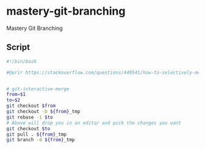 # mastery-git-branching
Mastery Git Branching

## Script

```bash
#!/bin/bash

#@urir https://stackoverflow.com/questions/449541/how-to-selectively-merge-or-pick-changes-from-another-branch-in-git


# git-interactive-merge
from=$1
to=$2
git checkout $from
git checkout -b ${from}_tmp
git rebase -i $to
# Above will drop you in an editor and pick the changes you want
git checkout $to
git pull . ${from}_tmp
git branch -d ${from}_tmp

```
